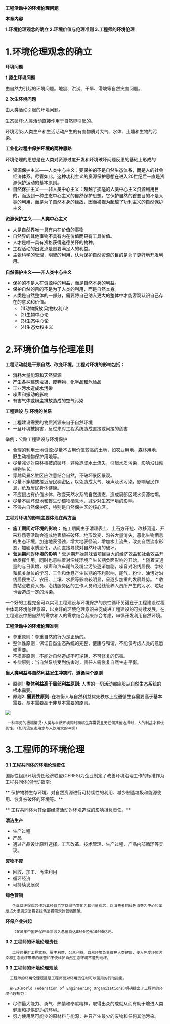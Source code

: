 **<font style="color:black;"> 工程活动中的环境伦理问题</font>**

**<font style="color:black;">本章内容</font>**

**1.环境伦理观念的确立   2.环境价值与伦理准则    3.工程师的环境伦理**

# **1.环境伦理观念的确立**
**环境问题**

**1.原生环境问题**

由自然力引起的环境问题。地震、洪涝、干旱、滑坡等自然灾害问题。

**2.次生环境问题**

由人类活动引起的环境问题。

生态破坏:人类活动直接作用于自然界引起的。

环境污染:人类生产和生活活动产生的有害物质对大气、水体、土壤和生物的污染。



**<font style="color:black;">工业化过程中保护环境的两种思路</font>**

**<font style="color:black;"> </font>**<font style="color:black;">环境伦理的思想是在人类对资源过度开发和环境破坏问题反思的基础上形成的</font>

+ <font style="color:black;">资源保护主义——人类中心主义：要保护的不是自然生态体系，而是人的社会经济体系。尽管如此，这种功利主义的资源保护思想在进入20世纪后一直是资源保护运动的基本原则。</font>
+ <font style="color:black;">自然保护主义——非人类中心主义：超越了狭隘的人类中心主义资源利用目的，而达到一种生态中心主义的自然保护思想。它保护自然的首要目的不是人类的利用，而是为了自然本身的缘故，因而被视为超越了功利主义的自然保护主义。</font>

<font style="color:black;"></font>

**<font style="color:black;">资源保护主义——人类中心主义</font>**

+ <font style="color:black;">人是自然界唯一具有内在价值的事物</font>
+ <font style="color:black;">自然界的其他事物不具有内在价值而只有工具价值。</font>
+ <font style="color:black;">人才是唯一具有资格获得道德关怀的物种。</font>
+ <font style="color:black;">工程活动的出发点是首要满足人的利益。</font>
+ <font style="color:black;">主张科学的管理，明智的利用，认为保护自然资源的目的是为了更好地开发利用。</font>

**<font style="color:black;">自然保护主义——非人类中心主义</font>**

+ <font style="color:black;">保护的不是人在资源种的利益，而是自然本身的利益。</font>
+ <font style="color:black;">保护自然的目的不是为了人类的利用，而是自然本身。</font>
+ <font style="color:black;">人类是自然整体的一部分，需要将自己纳入更大的整体中才能客观认识自己存在的意义和价值。</font>
    - <font style="color:black;">(1)动物解放(动物权利)论</font>
    - <font style="color:black;">(2)生物中心论</font>
    - <font style="color:black;">(3)生态中心论</font>
    - <font style="color:black;">(4)生态女权主义</font>

# **2.环境价值与伦理准则**
**工程活动就是干预自然、改变环境。工程对环境的影响包括：**

+ <font style="color:black;">消耗大量能源和天然资源</font>
+ <font style="color:black;">产生各种建筑垃圾、废弃物、化学品和危险品</font>
+ <font style="color:black;">工业污水造成水污染</font>
+ <font style="color:black;">噪声和振动的影响</font>
+ <font style="color:black;">有害气体或粉尘排放造成的空气污染</font>

**工程建设  与 环境的关系**

+ 工程建设需要的物质资源来自于自然环境
+ 一旦环境被损害，反过来对工程系统造成直接或间接的危害

举例：公路工程建设与环境保护

+ 合理的利用土地资源;尽量不占用价值较高的土地，如农业用地、森林用地、野生动植物保护用地等。
+ 尽量减少对森林植被的破坏，避免造成水土流失，引起水质污染，影响沿线动植物生长。
+ 穿越风景名胜区应注意结合自然，不破坏景区景观。
+ 尽量不穿越或接近居民稠密区，以免造成大气、噪声及水污染，影响居民作息，危及居民身体健康。
+ 不应侵占有价值水体，改变天然水系的自然流态，造成局部区域水资源枯竭。
+ 尽量不破坏湿地和野生动植物栖息地，减少对生态环境的影响。
+ 不侵占自然保护区，特别是自然保护区的核心区。

**工程对环境的影响主要体现在两方面**

+ **施工期间对环境的影响：**  施工期间由于清理表土、土石方开挖、改移河道、开采料场等活动会造成地表植被破坏、地形改变、沟谷大量消失，恶化生物栖息的生态环境，加速地表侵蚀，增大地表径流，增加水士流失，改变自然流水形态，加剧水质恶化，从而直接导致对自然环境的破坏。
+ **营运期间对环境的影响**
        * 营运期开始意味着项目巨大的经济效益和社会效益开始发挥作用，同时也意味着对沿线环境产生长期负面影响的开始。
        * 随着交通量的与日俱增，噪声和汽车尾气及粉尘污染逐渐加剧，噪音对沿线居民、学校和机关单位的学习、工作和休息产生长期的不利影响，尾气、粉尘、油污对沿线居民生活、农田、土壤、水质等影响较明显，呈逐步加重的发展趋势。
        * 收费站点收费人员、沿线服务区的工作人员和沿线管养人员所产生的污水、垃圾也会造成一定的污染。

一个好的工程完全可以实现工程建设与环境保护的良性循环关键在于工程建设过程中体现环境伦理意识，以良好的环境伦理意识来促成进工程建设的可持续发展，在工程建设中把自然的需求和人的需求结合起来综合考虑，审慎开发利用自然环境。



**<font style="color:black;">工程活动中的环境伦理准则</font>**

+ 尊重原则：尊重自然的行为是正确的。
+ 整体性原则：保证自然生态系统的完整、健康与和谐，不能仅考虑人类的意愿和需要。
+ 不损害原则：不能对自然造成不可逆转、不可修复的伤害。
+ 补偿原则：当自然系统受到伤害时，责任人需恢复自然生态平衡。



**<font style="color:black;">当人类利益与自然利益发生冲突时，遵循两个原则</font>**

+ <font style="color:black;">原则1:  </font>**<font style="color:black;">整体利益高于局部利益原则: </font>**<font style="color:black;">人类的一切活动都应服从自然生态系统的根本需要。</font>
+ <font style="color:black;">原则2:  </font>**<font style="color:black;">需要性原则:  </font>**<font style="color:black;">在权衡人与自然利益优先秩序上应遵循生存需要高于基本需要，基本需要高于非基本需要的原则。</font>

![](https://cdn.nlark.com/yuque/0/2024/png/43105587/1730102577749-dd201570-34e7-4e4d-b3f3-e09d8af49a30.png)



     一种罕见的极端情况:人类与自然环境同时面临生存需要且无任何其他选择时，人的利益才有优先性。(如河流生态用水与人饮用水的冲突)



# **3.工程师的环境伦理**
**3.1 工程共同体的环境伦理责任**

国际性组织环境责任经济联盟(CERES)为企业制定了改善环境治理工作的标准作为工程共同体的行动指南:

**     保护物种生存环境、对自然资源进行可持续性的利用、减少制造垃圾和能源使用、恢复被破坏的环境等。**

**     工程共同体为其全部经济活动对环境造成的影响担负责任。**

**清洁生产**

+ 生产过程
+ 产品
+ 通过产品设计原料选择、工艺改革、技术管理、生产过程、产品内部循环等实现。

**废物不废**

+ 回收、加工、再生利用
+ 循环经济
+ 可持续发展观

**绿色营销**

       企业以环保观念作为其经营哲学以绿色文化为其价值观念，以消费者的绿色消费为中心和出发点力求满足消费者绿色消费需求的营销策略。

**环保产业兴起**

        2010年中国环保产业年收入总值将达8800亿元10000亿元。



**3.2 工程师的环境伦理责任**

       工程师要对工程本身、雇主利益、公众利益、自然环境负责维护人类健康，使人免受环境污染和生态破坏带来的痛苦和不便维护自然生态环境不遭到破坏。



**3.3 工程师的环境伦理规范**

      工程师的环境伦理规范是工程师面对环境责任时可以使用的行动指南。

      WFEO(World Federation of Engineering Organizations)明确提出了工程师的环境伦理规范：

+ 尽你最大能力、勇气、热情和奉献精神，取得出众的成就从而有助于增进人类健康和提供舒适的环境。
+ 努力使用尽可能少的原材料与能源，并只产生最少的废物和任何其他污染。




